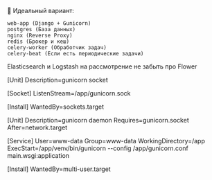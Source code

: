 🎯 Идеальный вариант:

    web-app (Django + Gunicorn)
    postgres (База данных)
    nginx (Reverse Proxy)
    redis (Брокер и кеш)
    celery-worker (Обработчик задач)
    celery-beat (Если есть периодические задачи)

Elasticsearch и Logstash на рассмотрение
не забыть про Flower


<!-- gunicorn.socket -->
[Unit]
Description=gunicorn socket

[Socket]
ListenStream=/app/gunicorn.sock

[Install]
WantedBy=sockets.target


<!-- gunicorn.service -->
[Unit]
Description=gunicorn daemon
Requires=gunicorn.socket
After=network.target

[Service]
User=www-data
Group=www-data
WorkingDirectory=/app
ExecStart=/app/venv/bin/gunicorn --config /app/gunicorn.conf main.wsgi:application

[Install]
WantedBy=multi-user.target
